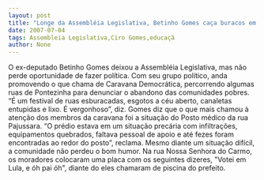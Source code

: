 ```yaml
---
layout: post
title: "Longe da Assembléia Legislativa, Betinho Gomes caça buracos em Pontezinha"
date: 2007-07-04
tags: Assembleia Legislativa,Ciro Gomes,educaçã
author: None
---
```

O ex-deputado Betinho Gomes deixou a Assembl&eacute;ia Legislativa, mas n&atilde;o perde oportunidade de fazer pol&iacute;tica. Com seu grupo pol&iacute;tico, anda promovendo o que chama de Caravana Democr&aacute;tica, percorrendo algumas ruas de Pontezinha para denunciar o abandono das comunidades pobres. &ldquo;&Eacute; um festival de ruas esburacadas, esgotos a c&eacute;u aberto, canaletas entupidas e lixo. &Eacute; vergonhoso&rdquo;, diz. 
Gomes diz que o que mais chamou &agrave; aten&ccedil;&atilde;o dos membros da caravana foi a situa&ccedil;&atilde;o do Posto m&eacute;dico da rua Pajussara. &ldquo;O pr&eacute;dio estava em um situa&ccedil;&atilde;o prec&aacute;ria com infiltra&ccedil;&otilde;es, equipamentos quebrados, faltava pessoal de apoio e at&eacute; fezes foram encontradas ao redor do posto&rdquo;, reclama. 
Mesmo diante um situa&ccedil;&atilde;o dif&iacute;cil, a comunidade n&atilde;o perdeu o bom humor. Na rua Nossa Senhora do Carmo, os moradores colocaram uma placa com os seguintes dizeres, &quot;Votei em Lula, e &oacute;h pai &oacute;h&quot;, diante do eles chamaram de piscina do prefeito. 